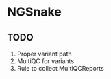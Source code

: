 # NGSnake

## TODO

 1. Proper variant path
 2. MultiQC for variants
 3. Rule to collect MultiQCReports
